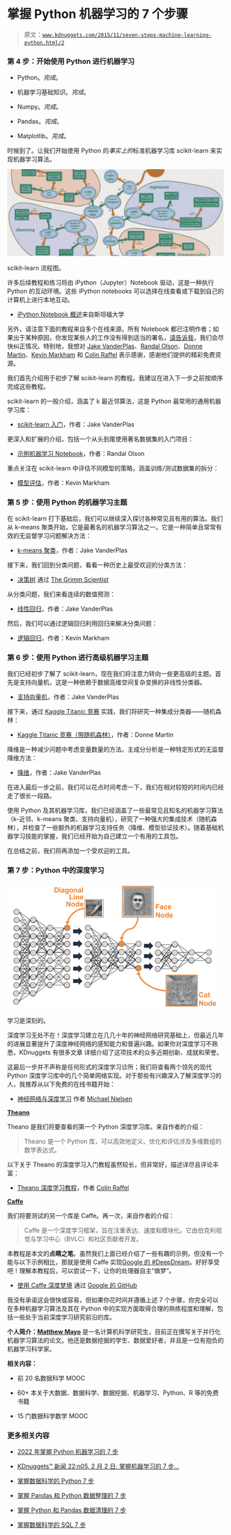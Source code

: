 # 掌握 Python 机器学习的 7 个步骤

> 原文：[`www.kdnuggets.com/2015/11/seven-steps-machine-learning-python.html/2`](https://www.kdnuggets.com/2015/11/seven-steps-machine-learning-python.html/2)

### 第 4 步：开始使用 Python 进行机器学习

+   Python。*完成*。

+   机器学习基础知识。*完成*。

+   Numpy。*完成*。

+   Pandas。*完成*。

+   Matplotlib。*完成*。

时候到了。让我们开始使用 Python 的*事实上的*标准机器学习库 scikit-learn 来实现机器学习算法。

![scikit-learn 流程图](img/481115fc1e34c879fe8bf66dd936be66.png)

scikit-learn 流程图。

许多后续教程和练习将由 iPython（Jupyter）Notebook 驱动，这是一种执行 Python 的互动环境。这些 iPython notebooks 可以选择在线查看或下载到自己的计算机上进行本地互动。

+   [iPython Notebook 概述](http://cs231n.github.io/ipython-tutorial/)来自斯坦福大学

另外，请注意下面的教程来自多个在线来源。所有 Notebook 都已注明作者；如果出于某种原因，你发现某些人的工作没有得到适当的署名，[请告诉我](https://twitter.com/mattmayo13)，我们会尽快纠正情况。特别地，我想对 [Jake VanderPlas](http://www.astro.washington.edu/users/vanderplas/)、[Randal Olson](http://www.randalolson.com/)、[Donne Martin](http://donnemartin.com/)、[Kevin Markham](https://twitter.com/justmarkham) 和 [Colin Raffel](http://www.colinraffel.com/) 表示感谢，感谢他们提供的精彩免费资源。

我们首先介绍用于初步了解 scikit-learn 的教程。我建议在进入下一步之前按顺序完成这些教程。

scikit-learn 的一般介绍，涵盖了 k 最近邻算法，这是 Python 最常用的通用机器学习库：

+   [scikit-learn 入门](http://nbviewer.ipython.org/github/donnemartin/data-science-ipython-notebooks/blob/master/scikit-learn/scikit-learn-intro.ipynb)，作者：Jake VanderPlas

更深入和扩展的介绍，包括一个从头到尾使用著名数据集的入门项目：

+   [示例机器学习 Notebook](http://nbviewer.ipython.org/github/rhiever/Data-Analysis-and-Machine-Learning-Projects/blob/master/example-data-science-notebook/Example%20Machine%20Learning%20Notebook.ipynb)，作者：Randal Olson

重点关注在 scikit-learn 中评估不同模型的策略，涵盖训练/测试数据集的拆分：

+   [模型评估](https://github.com/justmarkham/scikit-learn-videos/blob/master/05_model_evaluation.ipynb)，作者：Kevin Markham

### 第 5 步：使用 Python 的机器学习主题

在 scikit-learn 打下基础后，我们可以继续深入探讨各种常见且有用的算法。我们从 k-means 聚类开始，它是最著名的机器学习算法之一。它是一种简单且常常有效的无监督学习问题解决方法：

+   [k-means 聚类](https://github.com/jakevdp/sklearn_pycon2015/blob/master/notebooks/04.2-Clustering-KMeans.ipynb)，作者：Jake VanderPlas

接下来，我们回到分类问题，看看一种历史上最受欢迎的分类方法：

+   [决策树](http://thegrimmscientist.com/2014/10/23/tutorial-decision-trees/) 通过 [The Grimm Scientist](http://thegrimmscientist.com/)

从分类问题，我们来看连续的数值预测：

+   [线性回归](http://nbviewer.ipython.org/github/donnemartin/data-science-ipython-notebooks/blob/master/scikit-learn/scikit-learn-linear-reg.ipynb)，作者：Jake VanderPlas

然后，我们可以通过逻辑回归利用回归来解决分类问题：

+   [逻辑回归](http://nbviewer.ipython.org/github/justmarkham/gadsdc1/blob/master/logistic_assignment/kevin_logistic_sklearn.ipynb)，作者：Kevin Markham

### 第 6 步：使用 Python 进行高级机器学习主题

我们已经初步了解了 scikit-learn，现在我们将注意力转向一些更高级的主题。首先是支持向量机，这是一种依赖于数据高维空间复杂变换的非线性分类器。

+   [支持向量机](https://github.com/jakevdp/sklearn_pycon2015/blob/master/notebooks/03.1-Classification-SVMs.ipynb)，作者：Jake VanderPlas

接下来，通过 [Kaggle Titanic 竞赛](https://www.kaggle.com/c/titanic) 实践，我们将研究一种集成分类器——随机森林：

+   [Kaggle Titanic 竞赛（带随机森林）](http://nbviewer.ipython.org/github/donnemartin/data-science-ipython-notebooks/blob/master/kaggle/titanic.ipynb)，作者：Donne Martin

降维是一种减少问题中考虑变量数量的方法。主成分分析是一种特定形式的无监督降维方法：

+   [降维](https://github.com/jakevdp/sklearn_pycon2015/blob/master/notebooks/04.1-Dimensionality-PCA.ipynb)，作者：Jake VanderPlas

在进入最后一步之前，我们可以花点时间考虑一下，我们在相对较短的时间内已经走了很长一段路。

使用 Python 及其机器学习库，我们已经涵盖了一些最常见且知名的机器学习算法（k-近邻、k-means 聚类、支持向量机），研究了一种强大的集成技术（随机森林），并检查了一些额外的机器学习支持任务（降维、模型验证技术）。随着基础机器学习技能的掌握，我们已经开始为自己建立一个有用的工具包。

在总结之前，我们将再添加一个受欢迎的工具。

### 第 7 步：Python 中的深度学习

![深度学习无处不在！](img/72a09e8266e2645f59f5f8fb58906cfc.png)

学习是深刻的。

深度学习无处不在！深度学习建立在几几十年的神经网络研究基础上，但最近几年的进展显著提升了深度神经网络的感知能力和普遍兴趣。如果你对深度学习不熟悉，KDnuggets 有很多文章 详细介绍了这项技术的众多近期创新、成就和荣誉。

这最后一步并不声称是任何形式的深度学习诊所；我们将查看两个领先的现代 Python 深度学习库中的几个简单网络实现。对于那些有兴趣深入了解深度学习的人，我推荐从以下免费的在线书籍开始：

+   [神经网络与深度学习](http://neuralnetworksanddeeplearning.com/) 作者 [Michael Nielsen](http://michaelnielsen.org/)

[**Theano**](http://deeplearning.net/software/theano/)

Theano 是我们将要查看的第一个 Python 深度学习库。来自作者的介绍：

> Theano 是一个 Python 库，可以高效地定义、优化和评估涉及多维数组的数学表达式。

以下关于 Theano 的深度学习入门教程虽然较长，但非常好，描述详尽且评论丰富：

+   [Theano 深度学习教程](http://nbviewer.ipython.org/github/craffel/theano-tutorial/blob/master/Theano%20Tutorial.ipynb)，作者 [Colin Raffel](http://www.colinraffel.com/)

[**Caffe**](http://caffe.berkeleyvision.org/)

我们将要测试的另一个库是 Caffe。再一次，来自作者的介绍：

> Caffe 是一个深度学习框架，旨在注重表达、速度和模块化。它由伯克利视觉与学习中心（BVLC）和社区贡献者开发。

本教程是本文的**点睛之笔**。虽然我们上面已经介绍了一些有趣的示例，但没有一个能与以下示例相比，那就是使用 Caffe 实现[Google 的 #DeepDream](http://googleresearch.blogspot.ch/2015/06/inceptionism-going-deeper-into-neural.html)。好好享受吧！理解本教程后，可以尝试一下，让你的处理器自主“做梦”。

+   [使用 Caffe 深度梦境](https://github.com/google/deepdream/blob/master/dream.ipynb) 通过 [Google 的 GitHub](https://github.com/google)

我没有承诺这会很快或容易，但如果你花时间并遵循上述 7 个步骤，你完全可以在多种机器学习算法及其在 Python 中的实现方面取得合理的熟练程度和理解，包括一些处于当前深度学习研究前沿的库。

**个人简介：[Matthew Mayo](https://twitter.com/mattmayo13)** 是一名计算机科学研究生，目前正在撰写关于并行化机器学习算法的论文。他还是数据挖掘的学生、数据爱好者，并且是一位有抱负的机器学习科学家。

**相关内容：**

+   前 20 名数据科学 MOOC

+   60+ 本关于大数据、数据科学、数据挖掘、机器学习、Python、R 等的免费书籍

+   15 门数据科学数学 MOOC

### 更多相关内容

+   [2022 年掌握 Python 机器学习的 7 步](https://www.kdnuggets.com/2022/02/7-steps-mastering-machine-learning-python.html)

+   [KDnuggets™ 新闻 22:n05, 2 月 2 日: 掌握机器学习的 7 步…](https://www.kdnuggets.com/2022/n05.html)

+   [掌握数据科学的 Python 7 步](https://www.kdnuggets.com/2022/06/7-steps-mastering-python-data-science.html)

+   [掌握 Pandas 和 Python 数据整理的 7 步](https://www.kdnuggets.com/7-steps-to-mastering-data-wrangling-with-pandas-and-python)

+   [掌握 Python 和 Pandas 数据清理的 7 步](https://www.kdnuggets.com/7-steps-to-mastering-data-cleaning-with-python-and-pandas)

+   [掌握数据科学的 SQL 7 步](https://www.kdnuggets.com/2022/04/7-steps-mastering-sql-data-science.html)

